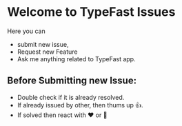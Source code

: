 # Welcome to TypeFast Issues
Here you can 
- submit new issue,
- Request new Feature
- Ask me anything related to TypeFast app.

## Before Submitting new Issue:

- Double check if it is already resolved.
- If already issued by other, then thums up 👍.
- If solved then react with ❤️ or 🚀
